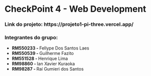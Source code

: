 <h1> CheckPoint 4 - Web Development </h1> 

<h3>Link do projeto: https://projeto1-pi-three.vercel.app/ </h3>

<h3>Integrantes do grupo: </h3>

<ul> 
  <li> <b> RM550233 - </b> Fellype Dos Santos Laes </li>
  <li> <b> RM550539 - </b> Guilherme Fazito </li>
  <li> <b> RM551528 - </b> Henrique Lima </li>
  <li> <b> RM98860  - </b> Ian Xavier Kuraoka </li>
  <li> <b> RM98287  - </b> Raí Gumieri dos Santos </li>
</ul>
